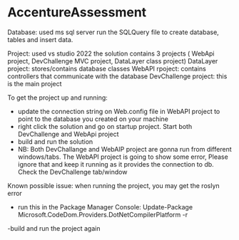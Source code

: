 # AccentureAssessment

Database: 
used ms sql server 
run the SQLQuery file to create database, tables and insert data.

Project:
used vs studio 2022
the solution contains 3 projects ( WebApi project, DevChallenge MVC project, DataLayer class project)
DataLayer project: stores/contains database classes
WebAPI rpoject: contains controllers that communicate with the database
DevChallenge project: this is the main project

To get the project up and running:
- update the connection string on Web.config file in WebAPI project to point to the database you created on your machine
- right click the solution and go on startup project. Start both DevChallenge and WebApi project
- build and run the solution
- NB: Both DevChallange and WebAIP project are gonna run from different windows/tabs. The WebAPI project is going to show some error, Please ignore that and keep it running as it provides the connection to db. Check the DevChallenge tab/window

Known possible issue:
when running the project, you may get the roslyn error
- run this in the Package Manager Console:
    Update-Package Microsoft.CodeDom.Providers.DotNetCompilerPlatform -r
  
-build and run the project again


